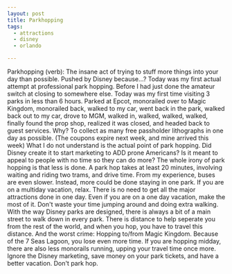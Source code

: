 ```yaml
---
layout: post
title: Parkhopping
tags:
  - attractions
  - disney
  - orlando

---
```


Parkhopping (verb): The insane act of trying to stuff more things into your day than possible. Pushed by Disney because...?
Today was my first actual attempt at professional park hopping. Before I had just done the amateur switch at closing to somewhere else. Today was my first time visiting 3 parks in less than 6 hours. Parked at Epcot, monorailed over to Magic Kingdom, monorailed back, walked to my car, went back in the park, walked back out to my car, drove to MGM, walked in, walked, walked, walked, finally found the prop shop, realized it was closed, and headed back to guest services. Why? To collect as many free passholder lithographs in one day as possible. (The coupons expire next week, and mine arrived this week) What I do not understand is the actual point of park hopping. Did Disney create it to start marketing to ADD prone Americans? Is it meant to appeal to people with no time so they can do more? The whole irony of park hopping is that less is done. A park hop takes at least 20 minutes, involving waiting and riding two trams, and drive time. From my experience, buses are even slower. Instead, more could be done staying in one park. If you are on a multiday vacation, relax. There is no need to get all the major attractions done in one day. Even if you are on a one day vacation, make the most of it. Don't waste your time jumping around and doing extra walking. With the way Disney parks are designed, there is always a bit of a main street to walk down in every park. There is distance to help seperate you from the rest of the world, and when you hop, you have to travel this distance. And the worst crime: Hopping to/from Magic Kingdom. Because of the 7 Seas Lagoon, you lose even more time. If you are hopping midday, there are also less monorails running, upping your travel time once more. Ignore the Disney marketing, save money on your park tickets, and have a better vacation. Don't park hop.
